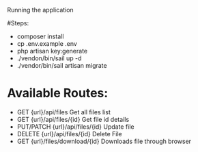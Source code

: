 Running the application 

#Steps: 
- composer install
- cp .env.example .env
- php artisan key:generate
- ./vendon/bin/sail up -d
- ./vendor/bin/sail artisan migrate

# Available Routes: 
- GET {url}/api/files Get all files list
- GET {url}/api/files/{id} Get file id details
- PUT/PATCH {url}/api/files/{id} Update file 
- DELETE {url}/api/files/{id} Delete File
- GET {url}/files/download/{id} Downloads file through browser
